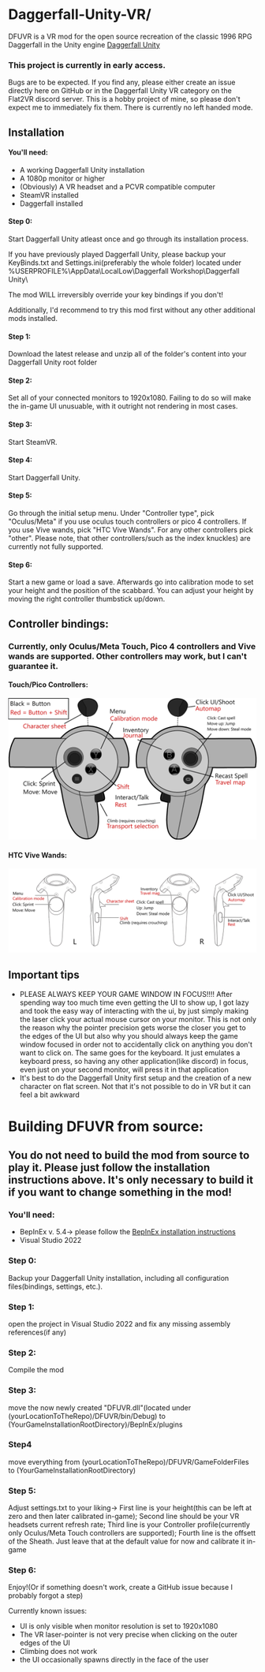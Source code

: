 # Daggerfall-Unity-VR/
 DFUVR is a VR mod for the open source recreation of the classic 1996 RPG Daggerfall in the Unity engine [Daggerfall Unity](https://github.com/Interkarma/daggerfall-unity)

### This project is currently in early access. 
Bugs are to be expected. If you find any, please either create an issue directly here on GitHub or in the Daggerfall Unity VR category on the Flat2VR discord server. This is a hobby project of mine, so please don't expect me to immediately fix them.
There is currently no left handed mode.

## Installation

#### You'll need:
- A working Daggerfall Unity installation
- A 1080p monitor or higher
- (Obviously) A VR headset and a PCVR compatible computer
- SteamVR installed
- Daggerfall installed


#### Step 0:
Start Daggerfall Unity atleast once and go through its installation process. 

If you have previously played Daggerfall Unity, please backup your KeyBinds.txt and Settings.ini(preferably the whole folder) located under 
%USERPROFILE%\AppData\LocalLow\Daggerfall Workshop\Daggerfall Unity\

The mod WILL irreversibly override your key bindings if you don't!

Additionally, I'd recommend to try this mod first without any other additional mods installed.

#### Step 1:
Download the latest release and unzip all of the folder's content into your Daggerfall Unity root folder

#### Step 2:
Set all of your connected monitors to 1920x1080. Failing to do so will make the in-game UI unusuable, with it outright not rendering in most cases.

#### Step 3:
Start SteamVR.

#### Step 4: 
Start Daggerfall Unity.

#### Step 5: 
Go through the initial setup menu. Under "Controller type", pick "Oculus/Meta" if you use oculus touch controllers or pico 4 controllers. If you use Vive wands, pick "HTC Vive Wands". For any other controllers pick "other". Please note, that other controllers/such as the index knuckles) are currently not fully supported.

#### Step 6:
Start a new game or load a save. Afterwards go into calibration mode to set your height and the position of the scabbard. You can adjust your height by moving the right controller thumbstick up/down.

## Controller bindings:
### Currently, only Oculus/Meta Touch, Pico 4 controllers and Vive wands are supported. Other controllers may work, but I can't guarantee it.
#### Touch/Pico Controllers:
![Oculus Touch bindings](https://github.com/LokiusV/Daggerfall-Unity-VR/blob/main/docs/TouchControllers_DFUVR_Bindings_fin.webp?raw=true)
#### HTC Vive Wands:
![HTC Vive wand bindings](https://github.com/LokiusV/Daggerfall-Unity-VR/blob/main/docs/Wands_DFUVR_bindings.webp?raw=true)

## Important tips
- PLEASE ALWAYS KEEP YOUR GAME WINDOW IN FOCUS!!!!
After spending way too much time even getting the UI to show up, I got lazy and took the easy way of interacting with the ui, by just simply making the laser click your actual mouse cursor on your monitor. This is not only the reason why the pointer precision gets worse the closer you get to the edges of the UI but also why you should always keep the game window focused in order not to accidentally click on anything you don't want to click on.
The same goes for the keyboard. It just emulates a keyboard press, so having any other application(like discord) in focus, even just on your second monitor, will press it in that application
- It's best to do the Daggerfall Unity first setup and the creation of a new character on flat screen. Not that it's not possible to do in VR but it can feel a bit awkward


# Building DFUVR from source:
## You do not need to build the mod from source to play it. Please just follow the installation instructions above. It's only necessary to build it if you want to change something in the mod!

### You'll need:
- BepInEx v. 5.4-> please follow the [BepInEx installation instructions](https://docs.bepinex.dev/articles/user_guide/installation/index.html)
- Visual Studio 2022

### Step 0:

Backup your Daggerfall Unity installation, including all configuration files(bindings, settings, etc.).

### Step 1:
open the project in Visual Studio 2022 and fix any missing assembly references(if any)

### Step 2:
Compile the mod

### Step 3:
move the now newly created "DFUVR.dll"(located under (yourLocationToTheRepo)/DFUVR/bin/Debug) to (YourGameInstallationRootDirectory)/BepInEx/plugins

### Step4
move everything from (yourLocationToTheRepo)/DFUVR/GameFolderFiles to (YourGameInstallationRootDirectory)

### Step 5:
Adjust settings.txt to your liking-> First line is your height(this can be left at zero and then later calibrated in-game); Second line should be your VR headsets current refresh rate; Third line is your Controller profile(currently only Oculus/Meta Touch controllers are supported); Fourth line is the offsett of the Sheath. Just leave that at the default value for now and calibrate it in-game

### Step 6:
Enjoy!(Or if something doesn't work, create a GitHub issue because I probably forgot a step)

Currently known issues:
 - UI is only visible when monitor resolution is set to 1920x1080
 - The VR laser-pointer is not very precise when clicking on the outer edges of the UI
 - Climbing does not work
 - the UI occasionally spawns directly in the face of the user


